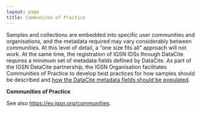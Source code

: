 ```yaml
---
layout: page
title: Communites of Practice
---
```


Samples and collections are embedded into specific user communities and organisations, and the metadata required may vary considerably between communities. At this level of detail, a “one size fits all” approach will not work. At the same time, the registration of IGSN IDSs through DataCite requires a minimum set of metadata fields defined by DataCite. As part of the IGSN DataCite partnership, the IGSN Organisation facilitates Communities of Practice to develop best practices for how samples should be described and [how the DataCite metadata fields should be populated](https://support.datacite.org/docs/igsn-id-metadata).

**Communities of Practice**

See also <https://ev.igsn.org/communities>.
